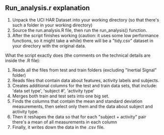 ## Run_analysis.r explanation

1. Unpack the UCI HAR Dataset into your working directory (so that there's such a folder in your working directory)
2. Source the run.analysis.R file, then run the run_analysis() function.
3. After the script finishes working (caution: it uses some low performance functions, so it might take a while) there will be a "tidy.csv" dataset in your directory with the original data.

What the script exactly does (the comments on the technical details are inside the .R file):
1. Reads all the files from test and train folders (excluding "Inertial Signal" folder)
2. Reads files that contain data about features, activity labels and subjects.
3. Creates additional columns for the test and train data sets, that include: 'data set type', 'subject #', 'activity type'
4. Merges both train and test sets into one big set.
5. Finds the columns that contain the mean and standard deviation measurements, then select only them and the data about subject and activity type.
6. Then it reshapes the data so that for each "subject + activity" pair there's a mean of all measurements in each column
7. Finally, it writes down the data in the .csv file. 